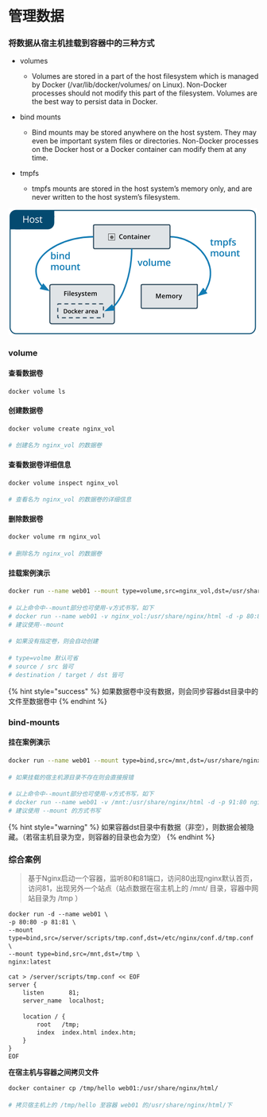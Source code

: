 # 管理数据

### 将数据从宿主机挂载到容器中的三种方式

*   volumes

    * Volumes are stored in a part of the host filesystem which is managed by Docker (/var/lib/docker/volumes/ on Linux). Non-Docker processes should not modify this part of the filesystem. Volumes are the best way to persist data in Docker.


*   bind mounts

    * Bind mounts may be stored anywhere on the host system. They may even be important system files or directories. Non-Docker processes on the Docker host or a Docker container can modify them at any time.


* tmpfs
  * tmpfs mounts are stored in the host system’s memory only, and are never written to the host system’s filesystem.



![the data lives on the Docker host](../.gitbook/assets/types-of-mounts.png)



### volume

#### 查看数据卷

```bash
docker volume ls
```

#### 创建数据卷

```bash
docker volume create nginx_vol

# 创建名为 nginx_vol 的数据卷
```

#### 查看数据卷详细信息

```bash
docker volume inspect nginx_vol

# 查看名为 nginx_vol 的数据卷的详细信息
```

#### 删除数据卷

```bash
docker volume rm nginx_vol

# 删除名为 nginx_vol 的数据卷
```

#### 挂载案例演示

```bash
docker run --name web01 --mount type=volume,src=nginx_vol,dst=/usr/share/nginx/html -d -p 80:80 nginx:latest

# 以上命令中--mount部分也可使用-v方式书写，如下
# docker run --name web01 -v nginx_vol:/usr/share/nginx/html -d -p 80:80 nginx:latest
# 建议使用--mount

# 如果没有指定卷，则会自动创建

# type=volme 默认可省
# source / src 皆可
# destination / target / dst 皆可
```

{% hint style="success" %}
如果数据卷中没有数据，则会同步容器dst目录中的文件至数据卷中
{% endhint %}





### bind-mounts

#### 挂在案例演示

```bash
docker run --name web01 --mount type=bind,src=/mnt,dst=/usr/share/nginx/html -d -p 90:80 nginx:latest

# 如果挂载的宿主机源目录不存在则会直接报错

# 以上命令中--mount部分也可使用-v方式书写，如下
# docker run --name web01 -v /mnt:/usr/share/nginx/html -d -p 91:80 nginx:latest
# 建议使用 --mount 的方式书写
```

{% hint style="warning" %}
如果容器dst目录中有数据（非空），则数据会被隐藏。（若宿主机目录为空，则容器的目录也会为空）
{% endhint %}



### 综合案例

> 基于Nginx启动一个容器，监听80和81端口，访问80出现nginx默认首页，访问81，出现另外一个站点（站点数据在宿主机上的 /mnt/ 目录，容器中网站目录为 /tmp ）

```
docker run -d --name web01 \
-p 80:80 -p 81:81 \
--mount type=bind,src=/server/scripts/tmp.conf,dst=/etc/nginx/conf.d/tmp.conf \
--mount type=bind,src=/mnt,dst=/tmp \
nginx:latest
```

```
cat > /server/scripts/tmp.conf << EOF
server {
    listen       81;
    server_name  localhost;

    location / {
        root   /tmp;
        index  index.html index.htm;
    }
}
EOF
```





**在宿主机与容器之间拷贝文件**

```bash
docker container cp /tmp/hello web01:/usr/share/nginx/html/

# 拷贝宿主机上的 /tmp/hello 至容器 web01 的/usr/share/nginx/html/下
```

